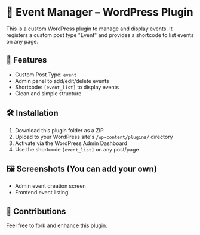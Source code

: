 
# 📅 Event Manager – WordPress Plugin

This is a custom WordPress plugin to manage and display events. It registers a custom post type "Event" and provides a shortcode to list events on any page.

## 🔧 Features
- Custom Post Type: `event`
- Admin panel to add/edit/delete events
- Shortcode: `[event_list]` to display events
- Clean and simple structure

## 🛠️ Installation
1. Download this plugin folder as a ZIP
2. Upload to your WordPress site's `/wp-content/plugins/` directory
3. Activate via the WordPress Admin Dashboard
4. Use the shortcode `[event_list]` on any post/page

## 🖼️ Screenshots (You can add your own)
- Admin event creation screen
- Frontend event listing

## 🤝 Contributions
Feel free to fork and enhance this plugin.
